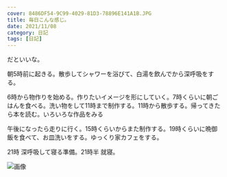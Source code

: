 ```yaml
---
cover: 8486DF54-9C99-4029-81D3-78896E141A1B.JPG
title: 毎日こんな感じ。
date: 2021/11/08
category: 日記
tags: [日記]
---
```


だといいな。

朝5時前に起きる。散歩してシャワーを浴びて、白湯を飲んでから深呼吸をする。

<!--more-->

6時から物作りを始める。作りたいイメージを形にしていく。7時くらいに朝ごはんを食べる。洗い物をして11時まで制作する。11時から散歩する。帰ってきたら本を読む。いろいろな作品をみる

午後になったら走りに行く。15時くらいからまた制作する。19時くらいに晩御飯を食べて、お皿洗いをする。ゆっくり家カフェをする。

21時 深呼吸して寝る準備。21時半 就寝。

![画像](/my-home/cover/8486DF54-9C99-4029-81D3-78896E141A1B.JPG)